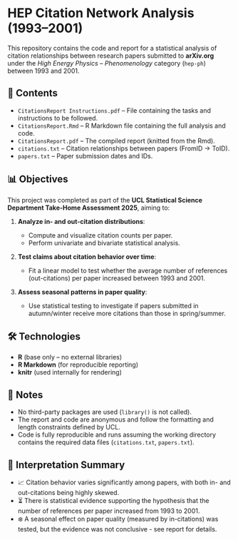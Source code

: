 # HEP Citation Network Analysis (1993–2001)

This repository contains the code and report for a statistical analysis of citation relationships between research papers submitted to **arXiv.org** under the *High Energy Physics – Phenomenology* category (`hep-ph`) between 1993 and 2001.

## 📁 Contents

- `CitationsReport Instructions.pdf` – File containing the tasks and instructions to be followed.
- `CitationsReport.Rmd` – R Markdown file containing the full analysis and code.
- `CitationsReport.pdf` – The compiled report (knitted from the Rmd).
- `citations.txt` – Citation relationships between papers (FromID → ToID).
- `papers.txt` – Paper submission dates and IDs.

## 📊 Objectives

This project was completed as part of the **UCL Statistical Science Department Take-Home Assessment 2025**, aiming to:

1. **Analyze in- and out-citation distributions**:
   - Compute and visualize citation counts per paper.
   - Perform univariate and bivariate statistical analysis.

2. **Test claims about citation behavior over time**:
   - Fit a linear model to test whether the average number of references (out-citations) per paper increased between 1993 and 2001.

3. **Assess seasonal patterns in paper quality**:
   - Use statistical testing to investigate if papers submitted in autumn/winter receive more citations than those in spring/summer.

## 🛠 Technologies

- **R** (base only – no external libraries)
- **R Markdown** (for reproducible reporting)
- **knitr** (used internally for rendering)

## 📌 Notes

- No third-party packages are used (`library()` is not called).
- The report and code are anonymous and follow the formatting and length constraints defined by UCL.
- Code is fully reproducible and runs assuming the working directory contains the required data files (`citations.txt`, `papers.txt`).

## 🧠 Interpretation Summary

- 📈 Citation behavior varies significantly among papers, with both in- and out-citations being highly skewed.
- ⏳ There is statistical evidence supporting the hypothesis that the number of references per paper increased from 1993 to 2001.
- ❄️ A seasonal effect on paper quality (measured by in-citations) was tested, but the evidence was not conclusive - see report for details.
